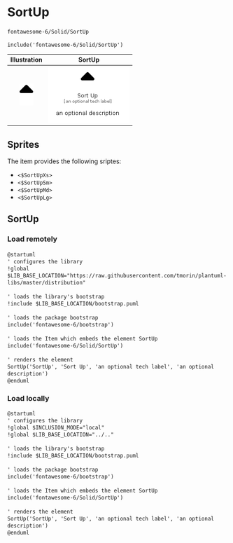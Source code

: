 # SortUp


```text
fontawesome-6/Solid/SortUp
```

```text
include('fontawesome-6/Solid/SortUp')
```



| Illustration | SortUp |
| :---: | :---: |
| ![illustration for Illustration](../../fontawesome-6/Solid/SortUp.png) | ![illustration for SortUp](../../fontawesome-6/Solid/SortUp.Local.png) |



## Sprites
The item provides the following sriptes:

- `<$SortUpXs>`
- `<$SortUpSm>`
- `<$SortUpMd>`
- `<$SortUpLg>`





## SortUp

### Load remotely
```plantuml
@startuml
' configures the library
!global $LIB_BASE_LOCATION="https://raw.githubusercontent.com/tmorin/plantuml-libs/master/distribution"

' loads the library's bootstrap
!include $LIB_BASE_LOCATION/bootstrap.puml

' loads the package bootstrap
include('fontawesome-6/bootstrap')

' loads the Item which embeds the element SortUp
include('fontawesome-6/Solid/SortUp')

' renders the element
SortUp('SortUp', 'Sort Up', 'an optional tech label', 'an optional description')
@enduml
```

### Load locally
```plantuml
@startuml
' configures the library
!global $INCLUSION_MODE="local"
!global $LIB_BASE_LOCATION="../.."

' loads the library's bootstrap
!include $LIB_BASE_LOCATION/bootstrap.puml

' loads the package bootstrap
include('fontawesome-6/bootstrap')

' loads the Item which embeds the element SortUp
include('fontawesome-6/Solid/SortUp')

' renders the element
SortUp('SortUp', 'Sort Up', 'an optional tech label', 'an optional description')
@enduml
```

